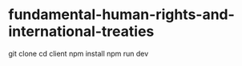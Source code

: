 # fundamental-human-rights-and-international-treaties

git clone
cd client
npm install
npm run dev

